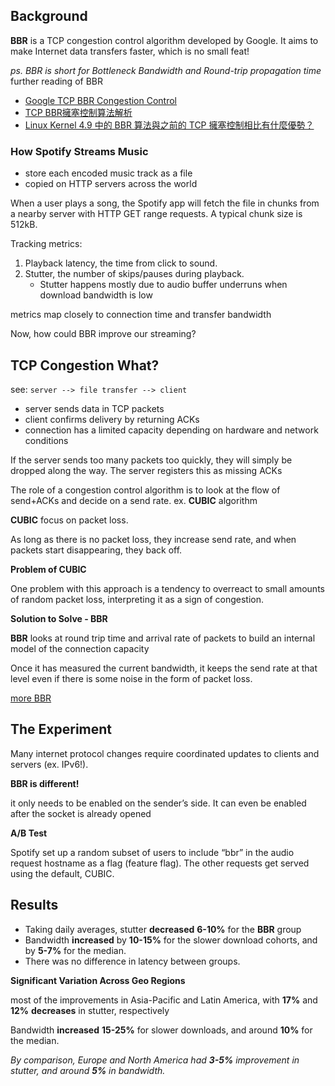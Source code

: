 ## Background

**BBR** is a TCP congestion control algorithm developed by Google. It aims to make Internet data transfers faster, which is no small feat!

*ps. BBR is short for Bottleneck Bandwidth and Round-trip propagation time*
further reading of BBR
- [Google TCP BBR Congestion Control](https://blog.maxkit.com.tw/2019/01/google-tcp-bbr-congestion-control.html)
- [TCP BBR擁塞控制算法解析](https://blog.csdn.net/ebay/article/details/76252481)
- [Linux Kernel 4.9 中的 BBR 算法與之前的 TCP 擁塞控制相比有什麼優勢？](https://www.zhihu.com/question/53559433)

### How Spotify Streams Music

- store each encoded music track as a file
- copied on HTTP servers across the world

When a user plays a song, the Spotify app will fetch the file in chunks from a nearby server with HTTP GET range requests. A typical chunk size is 512kB.

Tracking metrics:

1. Playback latency, the time from click to sound.
2. Stutter, the number of skips/pauses during playback.
   - Stutter happens mostly due to audio buffer underruns when download bandwidth is low

metrics map closely to connection time and transfer bandwidth

Now, how could BBR improve our streaming?

## TCP Congestion What?

see:
`server --> file transfer --> client`

- server sends data in TCP packets
- client confirms delivery by returning ACKs
- connection has a limited capacity depending on hardware and network conditions

If the server sends too many packets too quickly, they will simply be dropped along the way. The server registers this as missing ACKs

The role of a congestion control algorithm is to look at the flow of send+ACKs and decide on a send rate. ex. **CUBIC** algorithm

 **CUBIC** focus on packet loss.
 
 As long as there is no packet loss, they increase send rate, and when packets start disappearing, they back off.

**Problem of CUBIC**

 One problem with this approach is a tendency to overreact to small amounts of random packet loss, interpreting it as a sign of congestion.

**Solution to Solve - BBR**

**BBR** looks at round trip time and arrival rate of packets to build an internal model of the connection capacity

Once it has measured the current bandwidth, it keeps the send rate at that level even if there is some noise in the form of packet loss.

[more BBR](https://www.ietf.org/proceedings/97/slides/slides-97-iccrg-bbr-congestion-control-02.pdf)

## The Experiment

Many internet protocol changes require coordinated updates to clients and servers (ex. IPv6!).

**BBR is different!**

it only needs to be enabled on the sender’s side. It can even be enabled after the socket is already opened

**A/B Test**

Spotify set up a random subset of users to include “bbr” in the audio request hostname as a flag (feature flag). The other requests get served using the default, CUBIC.

## Results

- Taking daily averages, stutter **decreased** **6-10%** for the **BBR** group
- Bandwidth **increased** by **10-15%** for the slower download cohorts, and by **5-7%** for the median.
- There was no difference in latency between groups.

**Significant Variation Across Geo Regions**

most of the improvements in Asia-Pacific and Latin America, with **17%** and **12%** **decreases** in stutter, respectively

Bandwidth **increased** **15-25%** for slower downloads, and around **10%** for the median.

*By comparison, Europe and North America had **3-5%** improvement in stutter, and around **5%** in bandwidth.*